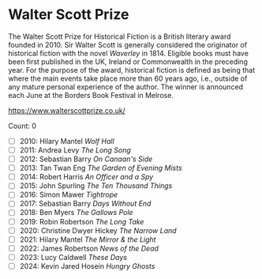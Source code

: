 # Walter Scott Prize

The Walter Scott Prize for Historical Fiction is a British literary award
founded in 2010. Sir Walter Scott is generally considered the originator of
historical fiction with the novel _Waverley_ in 1814. Eligible books must have
been first published in the UK, Ireland or Commonwealth in the preceding year.
For the purpose of the award, historical fiction is defined as being that
where the main events take place more than 60 years ago, i.e., outside of any
mature personal experience of the author. The winner is announced each June at
the Borders Book Festival in Melrose.

https://www.walterscottprize.co.uk/

Count: 0

- [ ] 2010: Hilary Mantel _Wolf Hall_
- [ ] 2011: Andrea Levy _The Long Song_
- [ ] 2012: Sebastian Barry _On Canaan's Side_
- [ ] 2013: Tan Twan Eng _The Garden of Evening Mists_
- [ ] 2014: Robert Harris _An Officer and a Spy_
- [ ] 2015: John Spurling _The Ten Thousand Things_
- [ ] 2016: Simon Mawer _Tightrope_
- [ ] 2017: Sebastian Barry _Days Without End_
- [ ] 2018: Ben Myers _The Gallows Pole_
- [ ] 2019: Robin Robertson _The Long Take_
- [ ] 2020: Christine Dwyer Hickey _The Narrow Land_
- [ ] 2021: Hilary Mantel _The Mirror & the Light_
- [ ] 2022: James Robertson _News of the Dead_
- [ ] 2023: Lucy Caldwell _These Days_
- [ ] 2024: Kevin Jared Hosein _Hungry Ghosts_
